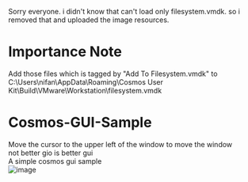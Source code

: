 Sorry everyone. i didn't know that can't load only filesystem.vmdk. so i removed that and uploaded the image resources.

# Importance Note
Add those files which is tagged by "Add To Filesystem.vmdk" to C:\Users\nifan\AppData\Roaming\Cosmos User Kit\Build\VMware\Workstation\filesystem.vmdk 

# Cosmos-GUI-Sample
Move the cursor to the upper left of the window to move the window  
not better gio is better gui  
A simple cosmos gui sample  
![image](https://github.com/nifanfa/Cosmos-GUI-Sample/blob/master/4.gif)
